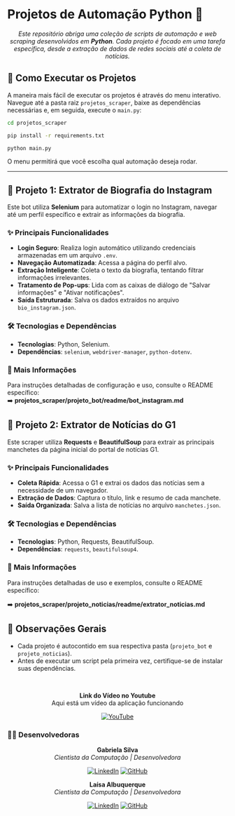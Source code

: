 # Projetos de Automação Python 🐍
<div align="center">
 
*Este repositório abriga uma coleção de scripts de automação e web scraping desenvolvidos em **Python**. Cada projeto é focado em uma tarefa específica, desde a extração de dados de redes sociais até a coleta de notícias.*

</div>

## 🚀 Como Executar os Projetos

A maneira mais fácil de executar os projetos é através do menu interativo. Navegue até a pasta raiz `projetos_scraper`, baixe as dependências necessárias e, em seguida, execute o `main.py`:

```bash
cd projetos_scraper
```
```bash
pip install -r requirements.txt
```
```bash
python main.py
```

O menu permitirá que você escolha qual automação deseja rodar.

---

## 🤖 Projeto 1: Extrator de Biografia do Instagram

Este bot utiliza **Selenium** para automatizar o login no Instagram, navegar até um perfil específico e extrair as informações da biografia.

### ✨ Principais Funcionalidades
- **Login Seguro**: Realiza login automático utilizando credenciais armazenadas em um arquivo `.env`.
- **Navegação Automatizada**: Acessa a página do perfil alvo.
- **Extração Inteligente**: Coleta o texto da biografia, tentando filtrar informações irrelevantes.
- **Tratamento de Pop-ups**: Lida com as caixas de diálogo de "Salvar informações" e "Ativar notificações".
- **Saída Estruturada**: Salva os dados extraídos no arquivo `bio_instagram.json`.
 
### 🛠️ Tecnologias e Dependências
- **Tecnologias**: Python, Selenium.
- **Dependências**: `selenium`, `webdriver-manager`, `python-dotenv`.

### 📖 Mais Informações
Para instruções detalhadas de configuração e uso, consulte o README específico:  
➡️ **projetos_scraper/projeto_bot/readme/bot_instagram.md** 

## 📰 Projeto 2: Extrator de Notícias do G1

Este scraper utiliza **Requests** e **BeautifulSoup** para extrair as principais manchetes da página inicial do portal de notícias G1.

### ✨ Principais Funcionalidades
- **Coleta Rápida**: Acessa o G1 e extrai os dados das notícias sem a necessidade de um navegador.
- **Extração de Dados**: Captura o título, link e resumo de cada manchete.
- **Saída Organizada**: Salva a lista de notícias no arquivo `manchetes.json`.

### 🛠️ Tecnologias e Dependências
- **Tecnologias**: Python, Requests, BeautifulSoup.
- **Dependências**: `requests`, `beautifulsoup4`.

### 📖 Mais Informações
Para instruções detalhadas de uso e exemplos, consulte o README específico:

➡️ **projetos_scraper/projeto_noticias/readme/extrator_noticias.md**

## 📝 Observações Gerais
- Cada projeto é autocontido em sua respectiva pasta (`projeto_bot` e `projeto_noticias`).
- Antes de executar um script pela primeira vez, certifique-se de instalar suas dependências.

<br>

<div align="center">

**Link do Vídeo no Youtube**  
Aqui está um vídeo da aplicação funcionando 
</div>

<div align="center">
  
[![YouTube](https://img.shields.io/badge/YouTube-000?style=for-the-badge&logo=youtube&logoColor=FF0000)](https://youtu.be/skJlBF1jukc)
</div>

### **👨‍💻 Desenvolvedoras**

<div align="center">

**Gabriela Silva**  
*Cientista da Computação | Desenvolvedora*
</div>

<div align="center">
  
[![LinkedIn](https://img.shields.io/badge/-LinkedIn-000?style=for-the-badge&logo=linkedin&logoColor=FF00F6&color:FFF)](https://www.linkedin.com/in/gabrielab-da-silva/)
[![GitHub](https://img.shields.io/badge/-GitHub-000?style=for-the-badge&logo=github&logoColor=FF00F6&color:FFF)](https://github.com/gabiissilvaa)

</div>

<div align="center">

**Laísa Albuquerque**  
*Cientista da Computação | Desenvolvedora*
</div>

<div align="center">
  
[![LinkedIn](https://img.shields.io/badge/-LinkedIn-000?style=for-the-badge&logo=linkedin&logoColor=FF00F6&color:FFF)](https://www.linkedin.com/in/laisaalbdev/)
[![GitHub](https://img.shields.io/badge/-GitHub-000?style=for-the-badge&logo=github&logoColor=FF00F6&color:FFF)](https://github.com/LaisaAlb)



</div>
